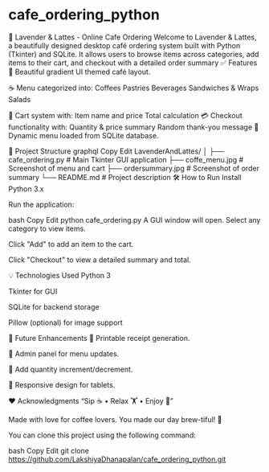 # cafe_ordering_python
🌸 Lavender & Lattes - Online Cafe Ordering
Welcome to Lavender & Lattes, a beautifully designed desktop café ordering system built with Python (Tkinter) and SQLite. It allows users to browse items across categories, add items to their cart, and checkout with a detailed order summary
✅ Features
💜 Beautiful gradient UI themed café layout.

☕ Menu categorized into:
    Coffees
    Pastries
    Beverages
    Sandwiches & Wraps
    Salads

🛒 Cart system with:
  Item name and price
  Total calculation
  💳 Checkout functionality with:
  Quantity & price summary
  Random thank-you message
🧠 Dynamic menu loaded from SQLite database.

📂 Project Structure
graphql
Copy
Edit
LavenderAndLattes/
│
├── cafe_ordering.py        # Main Tkinter GUI application
├── coffe_menu.jpg          # Screenshot of menu and cart
├── ordersummary.jpg        # Screenshot of order summary
└── README.md               # Project description
🛠️ How to Run
Install Python 3.x

Run the application:

bash
Copy
Edit
python cafe_ordering.py
A GUI window will open. Select any category to view items.

Click "Add" to add an item to the cart.

Click "Checkout" to view a detailed summary and total.

💡 Technologies Used
Python 3

Tkinter for GUI

SQLite for backend storage

Pillow (optional) for image support

📌 Future Enhancements
🧾 Printable receipt generation.

🔐 Admin panel for menu updates.

🧾 Add quantity increment/decrement.

📱 Responsive design for tablets.

❤️ Acknowledgments
“Sip ☕ • Relax 🏋 • Enjoy 🍰”

Made with love for coffee lovers. You made our day brew-tiful! 🌼

You can clone this project using the following command:

bash
Copy
Edit
git clone https://github.com/LakshiyaDhanapalan/cafe_ordering_python.git
